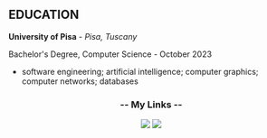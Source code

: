 ## EDUCATION

**University of Pisa** - _Pisa, Tuscany_

Bachelor's Degree,  Computer Science - October 2023

- software engineering; artificial intelligence; computer graphics; computer networks; databases


<h3 align="center">-- My Links --</h3>

<p align="center">
  <a href="mailto:giov.braconi@gmail.com"><img src="https://img.icons8.com/nolan/64/email.png"/></a>
  <a href="https://www.linkedin.com/in/giovanni-braconi/?trk=opento_sprofile_topcard"><img src="https://img.icons8.com/nolan/64/linkedin-circled.png"/></a>
</p>
